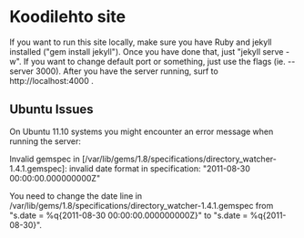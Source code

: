 # Koodilehto site

If you want to run this site locally, make sure you have Ruby and jekyll installed ("gem install jekyll"). Once you have done that, just "jekyll serve -w". If you want to change default port or something, just use the flags (ie. --server 3000). After you have the server running, surf to http://localhost:4000 .

## Ubuntu Issues

On Ubuntu 11.10 systems you might encounter an error message when running the server:

Invalid gemspec in [/var/lib/gems/1.8/specifications/directory_watcher-1.4.1.gemspec]: invalid date format in specification: "2011-08-30 00:00:00.000000000Z"

You need to change the date line in /var/lib/gems/1.8/specifications/directory_watcher-1.4.1.gemspec from "s.date = %q{2011-08-30 00:00:00.000000000Z}" to "s.date = %q{2011-08-30}".
